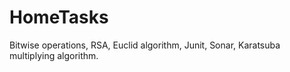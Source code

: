 # HomeTasks
Bitwise operations, RSA, Euclid algorithm, Junit, Sonar, Karatsuba multiplying algorithm.
